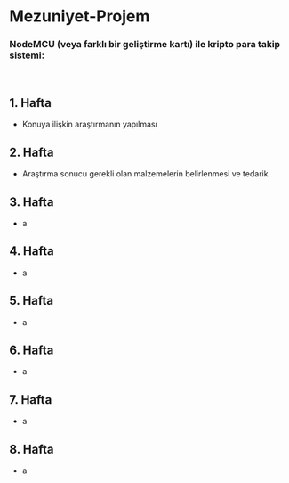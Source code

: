 # Mezuniyet-Projem
<h3>NodeMCU (veya farklı bir geliştirme kartı) ile kripto para takip sistemi: </h3></br>
<h2>1. Hafta</h2>
<ul>
  <li>Konuya ilişkin araştırmanın yapılması</li>
</ul>

<h2>2. Hafta</h2>
<ul>
  <li>Araştırma sonucu gerekli olan malzemelerin belirlenmesi ve tedarik</li>
</ul>
<h2>3. Hafta</h2>
<ul>
  <li>a</li>
</ul>
<h2>4. Hafta</h2>
<ul>
  <li>a</li>
</ul>
<h2>5. Hafta</h2>
<ul>
  <li>a</li>
</ul>
<h2>6. Hafta</h2>
<ul>
  <li>a</li>
</ul>
<h2>7. Hafta</h2>
<ul>
  <li>a</li>
</ul>
<h2>8. Hafta</h2>
<ul>
  <li>a</li>
</ul>
